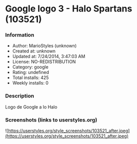# Google logo 3 - Halo Spartans (103521)

### Information
- Author: MarioStyles (unknown)
- Created at: unknown
- Updated at: 7/24/2014, 3:47:03 AM
- License: NO-REDISTRIBUTION
- Category: google
- Rating: undefined
- Total installs: 425
- Weekly installs: 0


### Description
Logo de Google a lo Halo


### Screenshots (links to userstyles.org)
![https://userstyles.org/style_screenshots/103521_after.jpeg](https://userstyles.org/style_screenshots/103521_after.jpeg)


